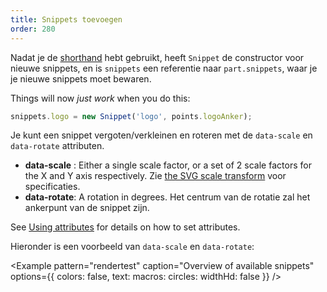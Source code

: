 ```yaml
---
title: Snippets toevoegen
order: 280
---
```


Nadat je de [shorthand](/concepts/shorthand) hebt gebruikt, heeft `Snippet` de constructor voor nieuwe snippets, en is `snippets` een referentie naar `part.snippets`, waar je je nieuwe snippets moet bewaren.

Things will now *just work* when you do this:

```js
snippets.logo = new Snippet('logo', points.logoAnker);
```

Je kunt een snippet vergoten/verkleinen en roteren met de `data-scale` en `data-rotate` attributen.

 - **data-scale** : Either a single scale factor, or a set of 2 scale factors for the X and Y axis respectively. Zie [the SVG scale transform](https://developer.mozilla.org/en-US/docs/Web/SVG/Attribute/transform#Scale) voor specificaties.
 - **data-rotate**: A rotation in degrees. Het centrum van de rotatie zal het ankerpunt van de snippet zijn.

<Tip>

See [Using attributes](/concepts/attributes) for details on how to set attributes.

</Tip>

Hieronder is een voorbeeld van `data-scale` en `data-rotate`:

<Example pattern="rendertest" caption="Overview of available snippets" options={{ colors: false, text: macros: circles: widthHd: false }} />
